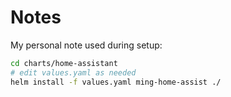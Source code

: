 # Notes

My personal note used during setup:

```bash
cd charts/home-assistant
# edit values.yaml as needed
helm install -f values.yaml ming-home-assist ./
```
